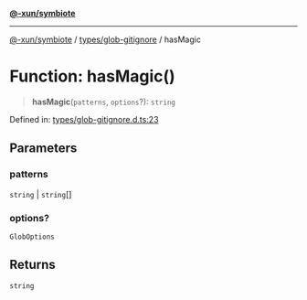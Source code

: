 [**@-xun/symbiote**](../../../README.md)

***

[@-xun/symbiote](../../../README.md) / [types/glob-gitignore](../README.md) / hasMagic

# Function: hasMagic()

> **hasMagic**(`patterns`, `options`?): `string`

Defined in: [types/glob-gitignore.d.ts:23](https://github.com/Xunnamius/symbiote/blob/b0f6e46275dcd7f80ceb92f05b1e0795869afaf6/types/glob-gitignore.d.ts#L23)

## Parameters

### patterns

`string` | `string`[]

### options?

`GlobOptions`

## Returns

`string`
